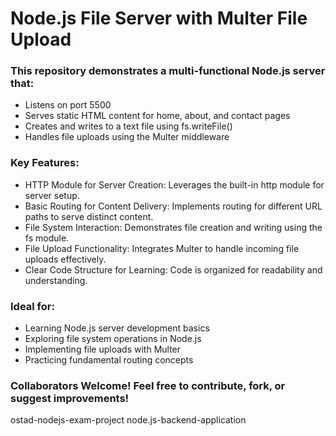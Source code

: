 # Node.js File Server with Multer File Upload
<h3>This repository demonstrates a multi-functional Node.js server that:
</h3>

<ul>
  <li>Listens on port 5500</li>
   <li>Serves static HTML content for home, about, and contact pages</li>
   <li>Creates and writes to a text file using fs.writeFile()</li>
   <li>Handles file uploads using the Multer middleware</li>
</ul>

<h3>Key Features:</h3>

<ul>
  <li>HTTP Module for Server Creation: Leverages the built-in http module for server setup.</li>
   <li>Basic Routing for Content Delivery: Implements routing for different URL paths to serve distinct content.</li>
   <li>File System Interaction: Demonstrates file creation and writing using the fs module.</li>
   <li>File Upload Functionality: Integrates Multer to handle incoming file uploads effectively.</li>
  <li>Clear Code Structure for Learning: Code is organized for readability and understanding.</li>
</ul>

<h3>Ideal for:</h3>

<ul>
  <li>Learning Node.js server development basics</li>
   <li>Exploring file system operations in Node.js</li>
   <li>Implementing file uploads with Multer</li>
   <li>Practicing fundamental routing concepts</li>
</ul>

<h3>Collaborators Welcome! Feel free to contribute, fork, or suggest improvements!</h3>

ostad-nodejs-exam-project node.js-backend-application

